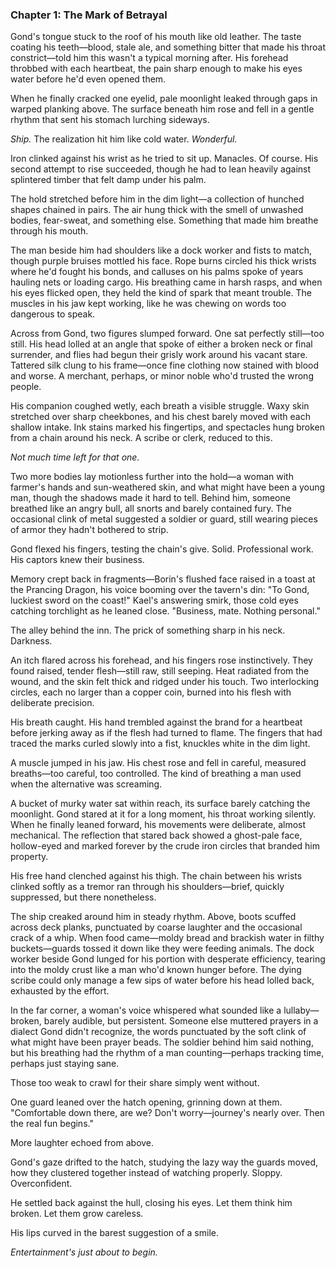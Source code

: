 ### Chapter 1: The Mark of Betrayal

Gond's tongue stuck to the roof of his mouth like old leather. The taste coating his teeth—blood, stale ale, and something bitter that made his throat constrict—told him this wasn't a typical morning after. His forehead throbbed with each heartbeat, the pain sharp enough to make his eyes water before he'd even opened them.

When he finally cracked one eyelid, pale moonlight leaked through gaps in warped planking above. The surface beneath him rose and fell in a gentle rhythm that sent his stomach lurching sideways. 

*Ship.* The realization hit him like cold water. *Wonderful.*

Iron clinked against his wrist as he tried to sit up. Manacles. Of course. His second attempt to rise succeeded, though he had to lean heavily against splintered timber that felt damp under his palm.

The hold stretched before him in the dim light—a collection of hunched shapes chained in pairs. The air hung thick with the smell of unwashed bodies, fear-sweat, and something else. Something that made him breathe through his mouth.

The man beside him had shoulders like a dock worker and fists to match, though purple bruises mottled his face. Rope burns circled his thick wrists where he'd fought his bonds, and calluses on his palms spoke of years hauling nets or loading cargo. His breathing came in harsh rasps, and when his eyes flicked open, they held the kind of spark that meant trouble. The muscles in his jaw kept working, like he was chewing on words too dangerous to speak.

Across from Gond, two figures slumped forward. One sat perfectly still—too still. His head lolled at an angle that spoke of either a broken neck or final surrender, and flies had begun their grisly work around his vacant stare. Tattered silk clung to his frame—once fine clothing now stained with blood and worse. A merchant, perhaps, or minor noble who'd trusted the wrong people.

His companion coughed wetly, each breath a visible struggle. Waxy skin stretched over sharp cheekbones, and his chest barely moved with each shallow intake. Ink stains marked his fingertips, and spectacles hung broken from a chain around his neck. A scribe or clerk, reduced to this.

*Not much time left for that one.*

Two more bodies lay motionless further into the hold—a woman with farmer's hands and sun-weathered skin, and what might have been a young man, though the shadows made it hard to tell. Behind him, someone breathed like an angry bull, all snorts and barely contained fury. The occasional clink of metal suggested a soldier or guard, still wearing pieces of armor they hadn't bothered to strip.

Gond flexed his fingers, testing the chain's give. Solid. Professional work. His captors knew their business.

Memory crept back in fragments—Borin's flushed face raised in a toast at the Prancing Dragon, his voice booming over the tavern's din: "To Gond, luckiest sword on the coast!" Kael's answering smirk, those cold eyes catching torchlight as he leaned close. "Business, mate. Nothing personal."

The alley behind the inn. The prick of something sharp in his neck. Darkness.

An itch flared across his forehead, and his fingers rose instinctively. They found raised, tender flesh—still raw, still seeping. Heat radiated from the wound, and the skin felt thick and ridged under his touch. Two interlocking circles, each no larger than a copper coin, burned into his flesh with deliberate precision.

His breath caught. His hand trembled against the brand for a heartbeat before jerking away as if the flesh had turned to flame. The fingers that had traced the marks curled slowly into a fist, knuckles white in the dim light.

A muscle jumped in his jaw. His chest rose and fell in careful, measured breaths—too careful, too controlled. The kind of breathing a man used when the alternative was screaming.

A bucket of murky water sat within reach, its surface barely catching the moonlight. Gond stared at it for a long moment, his throat working silently. When he finally leaned forward, his movements were deliberate, almost mechanical. The reflection that stared back showed a ghost-pale face, hollow-eyed and marked forever by the crude iron circles that branded him property.

His free hand clenched against his thigh. The chain between his wrists clinked softly as a tremor ran through his shoulders—brief, quickly suppressed, but there nonetheless.

The ship creaked around him in steady rhythm. Above, boots scuffed across deck planks, punctuated by coarse laughter and the occasional crack of a whip. When food came—moldy bread and brackish water in filthy buckets—guards tossed it down like they were feeding animals. The dock worker beside Gond lunged for his portion with desperate efficiency, tearing into the moldy crust like a man who'd known hunger before. The dying scribe could only manage a few sips of water before his head lolled back, exhausted by the effort.

In the far corner, a woman's voice whispered what sounded like a lullaby—broken, barely audible, but persistent. Someone else muttered prayers in a dialect Gond didn't recognize, the words punctuated by the soft clink of what might have been prayer beads. The soldier behind him said nothing, but his breathing had the rhythm of a man counting—perhaps tracking time, perhaps just staying sane.

Those too weak to crawl for their share simply went without.

One guard leaned over the hatch opening, grinning down at them. "Comfortable down there, are we? Don't worry—journey's nearly over. Then the real fun begins."

More laughter echoed from above.

Gond's gaze drifted to the hatch, studying the lazy way the guards moved, how they clustered together instead of watching properly. Sloppy. Overconfident.

He settled back against the hull, closing his eyes. Let them think him broken. Let them grow careless.

His lips curved in the barest suggestion of a smile.

*Entertainment's just about to begin.*
